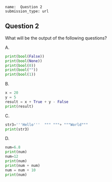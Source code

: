 ```ngMeta
name:  Question 2
submission_type: url
```
## Question 2

What will be the output of the following questions?

A.

```python
print(bool(False))
print(bool(None))
print(bool(0))
print(bool(""))
print(bool(1))
 ```

B. 

```python
x = 20
y = 5
result = x + True + y - False
print(result)
 ```

C.

```python
str3='''Hello'''  """ """+ """World"""
print(str3)
 ```

D.

```python
num=6.8
print(num)
num=12
print(num)
print(num + num)
num = num + 10
print(num)
 ```
